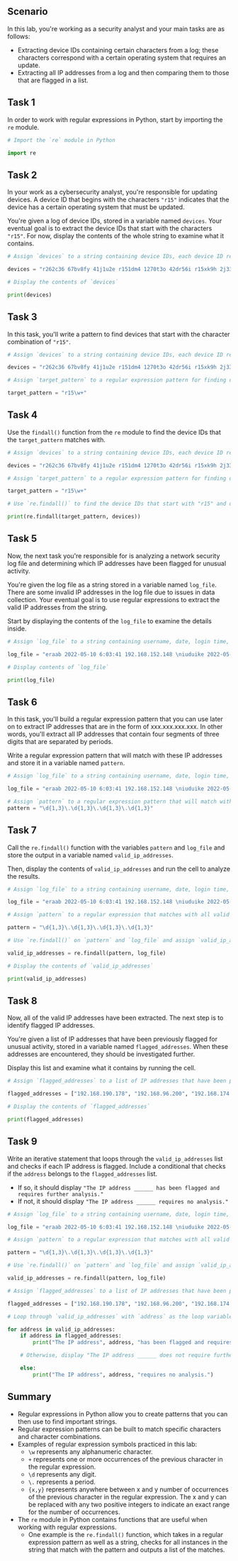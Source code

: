 ## Scenario

In this lab, you\'re working as a security analyst and your main tasks
are as follows:

-   Extracting device IDs containing certain characters from a log;
    these characters correspond with a certain operating system that
    requires an update.
-   Extracting all IP addresses from a log and then comparing them to
    those that are flagged in a list.
## Task 1

In order to work with regular expressions in Python, start by importing
the `re` module.

``` python
# Import the `re` module in Python

import re
```
## Task 2

In your work as a cybersecurity analyst, you\'re responsible for
updating devices. A device ID that begins with the characters `"r15"`
indicates that the device has a certain operating system that must be
updated.

You\'re given a log of device IDs, stored in a variable named `devices`.
Your eventual goal is to extract the device IDs that start with the
characters `"r15"`. For now, display the contents of the whole string to
examine what it contains.

``` python
# Assign `devices` to a string containing device IDs, each device ID represented by alphanumeric characters

devices = "r262c36 67bv8fy 41j1u2e r151dm4 1270t3o 42dr56i r15xk9h 2j33krk 253be78 ac742a1 r15u9q5 zh86b2l ii286fq 9x482kt 6oa6m6u x3463ac i4l56nq g07h55q 081qc9t r159r1u"

# Display the contents of `devices`

print(devices)
```

## Task 3

In this task, you\'ll write a pattern to find devices that start with
the character combination of `"r15"`.
``` python
# Assign `devices` to a string containing device IDs, each device ID represented by alphanumeric characters

devices = "r262c36 67bv8fy 41j1u2e r151dm4 1270t3o 42dr56i r15xk9h 2j33krk 253be78 ac742a1 r15u9q5 zh86b2l ii286fq 9x482kt 6oa6m6u x3463ac i4l56nq g07h55q 081qc9t r159r1u"

# Assign `target_pattern` to a regular expression pattern for finding device IDs that start with "r15"

target_pattern = "r15\w+"
```
## Task 4

Use the `findall()` function from the `re` module to find the device IDs
that the `target_pattern` matches with.
``` python
# Assign `devices` to a string containing device IDs, each device ID represented by alphanumeric characters

devices = "r262c36 67bv8fy 41j1u2e r151dm4 1270t3o 42dr56i r15xk9h 2j33krk 253be78 ac742a1 r15u9q5 zh86b2l ii286fq 9x482kt 6oa6m6u x3463ac i4l56nq g07h55q 081qc9t r159r1u"

# Assign `target_pattern` to a regular expression pattern for finding device IDs that start with "r15"

target_pattern = "r15\w+"

# Use `re.findall()` to find the device IDs that start with "r15" and display the results

print(re.findall(target_pattern, devices))
```
## Task 5

Now, the next task you\'re responsible for is analyzing a network
security log file and determining which IP addresses have been flagged
for unusual activity.

You\'re given the log file as a string stored in a variable named
`log_file`. There are some invalid IP addresses in the log file due to
issues in data collection. Your eventual goal is to use regular
expressions to extract the valid IP addresses from the string.

Start by displaying the contents of the `log_file` to examine the
details inside.
``` python
# Assign `log_file` to a string containing username, date, login time, and IP address for a series of login attempts

log_file = "eraab 2022-05-10 6:03:41 192.168.152.148 \niuduike 2022-05-09 6:46:40 192.168.22.115 \nsmartell 2022-05-09 19:30:32 192.168.190.178 \narutley 2022-05-12 17:00:59 1923.1689.3.24 \nrjensen 2022-05-11 0:59:26 192.168.213.128 \naestrada 2022-05-09 19:28:12 1924.1680.27.57 \nasundara 2022-05-11 18:38:07 192.168.96.200 \ndkot 2022-05-12 10:52:00 1921.168.1283.75 \nabernard 2022-05-12 23:38:46 19245.168.2345.49 \ncjackson 2022-05-12 19:36:42 192.168.247.153 \njclark 2022-05-10 10:48:02 192.168.174.117 \nalevitsk 2022-05-08 12:09:10 192.16874.1390.176 \njrafael 2022-05-10 22:40:01 192.168.148.115 \nyappiah 2022-05-12 10:37:22 192.168.103.10654 \ndaquino 2022-05-08 7:02:35 192.168.168.144"

# Display contents of `log_file`

print(log_file)
```
## Task 6

In this task, you\'ll build a regular expression pattern that you can
use later on to extract IP addresses that are in the form of
xxx.xxx.xxx.xxx. In other words, you\'ll extract all IP addresses that
contain four segments of three digits that are separated by periods.

Write a regular expression pattern that will match with these IP
addresses and store it in a variable named `pattern`.
``` python
# Assign `log_file` to a string containing username, date, login time, and IP address for a series of login attempts

log_file = "eraab 2022-05-10 6:03:41 192.168.152.148 \niuduike 2022-05-09 6:46:40 192.168.22.115 \nsmartell 2022-05-09 19:30:32 192.168.190.178 \narutley 2022-05-12 17:00:59 1923.1689.3.24 \nrjensen 2022-05-11 0:59:26 192.168.213.128 \naestrada 2022-05-09 19:28:12 1924.1680.27.57 \nasundara 2022-05-11 18:38:07 192.168.96.200 \ndkot 2022-05-12 10:52:00 1921.168.1283.75 \nabernard 2022-05-12 23:38:46 19245.168.2345.49 \ncjackson 2022-05-12 19:36:42 192.168.247.153 \njclark 2022-05-10 10:48:02 192.168.174.117 \nalevitsk 2022-05-08 12:09:10 192.16874.1390.176 \njrafael 2022-05-10 22:40:01 192.168.148.115 \nyappiah 2022-05-12 10:37:22 192.168.103.10654 \ndaquino 2022-05-08 7:02:35 192.168.168.144"

# Assign `pattern` to a regular expression pattern that will match with IP addresses of the form xxx.xxx.xxx.xxx
pattern = "\d{1,3}\.\d{1,3}\.\d{1,3}\.\d{1,3}"
```
## Task 7

Call the `re.findall()` function with the variables `pattern` and
`log_file` and store the output in a variable named
`valid_ip_addresses`.

Then, display the contents of `valid_ip_addresses` and run the cell to
analyze the results.
``` python
# Assign `log_file` to a string containing username, date, login time, and IP address for a series of login attempts

log_file = "eraab 2022-05-10 6:03:41 192.168.152.148 \niuduike 2022-05-09 6:46:40 192.168.22.115 \nsmartell 2022-05-09 19:30:32 192.168.190.178 \narutley 2022-05-12 17:00:59 1923.1689.3.24 \nrjensen 2022-05-11 0:59:26 192.168.213.128 \naestrada 2022-05-09 19:28:12 1924.1680.27.57 \nasundara 2022-05-11 18:38:07 192.168.96.200 \ndkot 2022-05-12 10:52:00 1921.168.1283.75 \nabernard 2022-05-12 23:38:46 19245.168.2345.49 \ncjackson 2022-05-12 19:36:42 192.168.247.153 \njclark 2022-05-10 10:48:02 192.168.174.117 \nalevitsk 2022-05-08 12:09:10 192.16874.1390.176 \njrafael 2022-05-10 22:40:01 192.168.148.115 \nyappiah 2022-05-12 10:37:22 192.168.103.10654 \ndaquino 2022-05-08 7:02:35 192.168.168.144"

# Assign `pattern` to a regular expression that matches with all valid IP addresses and only those

pattern = "\d{1,3}\.\d{1,3}\.\d{1,3}\.\d{1,3}"

# Use `re.findall()` on `pattern` and `log_file` and assign `valid_ip_addresses` to the output

valid_ip_addresses = re.findall(pattern, log_file)

# Display the contents of `valid_ip_addresses`

print(valid_ip_addresses)
```
## Task 8

Now, all of the valid IP addresses have been extracted. The next step is
to identify flagged IP addresses.

You\'re given a list of IP addresses that have been previously flagged
for unusual activity, stored in a variable named `flagged_addresses`.
When these addresses are encountered, they should be investigated
further.

Display this list and examine what it contains by running the cell.
``` python
# Assign `flagged_addresses` to a list of IP addresses that have been previously flagged for unusual activity

flagged_addresses = ["192.168.190.178", "192.168.96.200", "192.168.174.117", "192.168.168.144"]

# Display the contents of `flagged_addresses`

print(flagged_addresses)
```
## Task 9

Write an iterative statement that loops through the `valid_ip_addresses`
list and checks if each IP address is flagged. Include a conditional
that checks if the `address` belongs to the `flagged_addresses` list.

-   If so, it should display
    `"The IP address ______ has been flagged and requires further analysis."`
-   If not, it should display
    `"The IP address ______ requires no analysis."`
``` python
# Assign `log_file` to a string containing username, date, login time, and IP address for a series of login attempts

log_file = "eraab 2022-05-10 6:03:41 192.168.152.148 \niuduike 2022-05-09 6:46:40 192.168.22.115 \nsmartell 2022-05-09 19:30:32 192.168.190.178 \narutley 2022-05-12 17:00:59 1923.1689.3.24 \nrjensen 2022-05-11 0:59:26 192.168.213.128 \naestrada 2022-05-09 19:28:12 1924.1680.27.57 \nasundara 2022-05-11 18:38:07 192.168.96.200 \ndkot 2022-05-12 10:52:00 1921.168.1283.75 \nabernard 2022-05-12 23:38:46 19245.168.2345.49 \ncjackson 2022-05-12 19:36:42 192.168.247.153 \njclark 2022-05-10 10:48:02 192.168.174.117 \nalevitsk 2022-05-08 12:09:10 192.16874.1390.176 \njrafael 2022-05-10 22:40:01 192.168.148.115 \nyappiah 2022-05-12 10:37:22 192.168.103.10654 \ndaquino 2022-05-08 7:02:35 192.168.168.144"

# Assign `pattern` to a regular expression that matches with all valid IP addresses and only those

pattern = "\d{1,3}\.\d{1,3}\.\d{1,3}\.\d{1,3}"

# Use `re.findall()` on `pattern` and `log_file` and assign `valid_ip_addresses` to the output

valid_ip_addresses = re.findall(pattern, log_file)

# Assign `flagged_addresses` to a list of IP addresses that have been previously flagged for unusual activity

flagged_addresses = ["192.168.190.178", "192.168.96.200", "192.168.174.117", "192.168.168.144"]

# Loop through `valid_ip_addresses` with `address` as the loop variable

for address in valid_ip_addresses:
    if address in flagged_addresses:
        print("The IP address", address, "has been flagged and requires further analysis.")

    # Otherwise, display "The IP address ______ does not require further analysis."

    else:
        print("The IP address", address, "requires no analysis.")
```
## Summary
-   Regular expressions in Python allow you to create patterns that you
    can then use to find important strings.
-   Regular expression patterns can be built to match specific
    characters and character combinations.
-   Examples of regular expression symbols practiced in this lab:
    -   `\w` represents any alphanumeric character.
    -   `+` represents one or more occurrences of the previous character
        in the regular expression.
    -   `\d` represents any digit.
    -   `\.` represents a period.
    -   `{x,y}` represents anywhere between x and y number of
        occurrences of the previous character in the regular expression.
        The x and y can be replaced with any two positive integers to
        indicate an exact range for the number of occurrences.
-   The `re` module in Python contains functions that are useful when
    working with regular expressions.
    -   One example is the `re.findall()` function, which takes in a
        regular expression pattern as well as a string, checks for all
        instances in the string that match with the pattern and outputs
        a list of the matches.